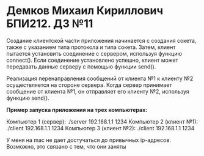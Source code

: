 # Демков Михаил Кириллович БПИ212. ДЗ №11
Создание клиентской части приложения начинается с создания сокета, также с указанием типа протокола и типа сокета. Затем, клиент пытается установить соединение с сервером, используя функцию connect(). Если соединение установлено успешно, клиент может передавать данные серверу с помощью функции send().

Реализация перенаправления сообщений от клиента №1 к клиенту №2 осуществляется на стороне сервера. Когда сервер принимает сообщение от клиента №1, он отправляет его клиенту №2, используя функцию send().

**Пример запуска приложения на трех компьютерах:**

Компьютер 1 (сервер): ./server 192.168.1.1 1234
Компьютер 2 (клиент №1): ./client 192.168.1.1 1234
Компьютер 3 (клиент №2): ./client 192.168.1.1 1234

У меня на mac не дает достучаться до привычных ip-адресов. Возможно, это связано с тем, что они заняты
